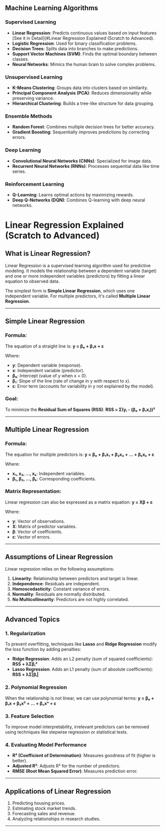 ## Machine Learning Algorithms

### **Supervised Learning**
- **Linear Regression**: Predicts continuous values based on input features [See it in Detail](#Linear Regression Explained (Scratch to Advanced).
- **Logistic Regression**: Used for binary classification problems.
- **Decision Trees**: Splits data into branches to make predictions.
- **Support Vector Machines (SVM)**: Finds the optimal boundary between classes.
- **Neural Networks**: Mimics the human brain to solve complex problems.

### **Unsupervised Learning**
- **K-Means Clustering**: Groups data into clusters based on similarity.
- **Principal Component Analysis (PCA)**: Reduces dimensionality while preserving variance.
- **Hierarchical Clustering**: Builds a tree-like structure for data grouping.

### **Ensemble Methods**
- **Random Forest**: Combines multiple decision trees for better accuracy.
- **Gradient Boosting**: Sequentially improves predictions by correcting errors.

### **Deep Learning**
- **Convolutional Neural Networks (CNNs)**: Specialized for image data.
- **Recurrent Neural Networks (RNNs)**: Processes sequential data like time series.

### **Reinforcement Learning**
- **Q-Learning**: Learns optimal actions by maximizing rewards.
- **Deep Q-Networks (DQN)**: Combines Q-learning with deep neural networks.


# Linear Regression Explained (Scratch to Advanced)

## What is Linear Regression?
Linear Regression is a supervised learning algorithm used for predictive modeling. It models the relationship between a dependent variable (target) and one or more independent variables (predictors) by fitting a linear equation to observed data.

The simplest form is **Simple Linear Regression**, which uses one independent variable. For multiple predictors, it's called **Multiple Linear Regression**.

---

## Simple Linear Regression

### Formula:
The equation of a straight line is:
**y = β₀ + β₁x + ε**

Where:
- **y**: Dependent variable (response).
- **x**: Independent variable (predictor).
- **β₀**: Intercept (value of y when x = 0).
- **β₁**: Slope of the line (rate of change in y with respect to x).
- **ε**: Error term (accounts for variability in y not explained by the model).

### Goal:
To minimize the **Residual Sum of Squares (RSS)**:
**RSS = Σ(yᵢ - (β₀ + β₁xᵢ))²**

---

## Multiple Linear Regression

### Formula:
The equation for multiple predictors is:
**y = β₀ + β₁x₁ + β₂x₂ + ... + βₖxₖ + ε**

Where:
- **x₁, x₂, ..., xₖ**: Independent variables.
- **β₁, β₂, ..., βₖ**: Corresponding coefficients.

### Matrix Representation:
Linear regression can also be expressed as a matrix equation:
**y = Xβ + ε**

Where:
- **y**: Vector of observations.
- **X**: Matrix of predictor variables.
- **β**: Vector of coefficients.
- **ε**: Vector of errors.

---

## Assumptions of Linear Regression
Linear regression relies on the following assumptions:
1. **Linearity**: Relationship between predictors and target is linear.
2. **Independence**: Residuals are independent.
3. **Homoscedasticity**: Constant variance of errors.
4. **Normality**: Residuals are normally distributed.
5. **No Multicollinearity**: Predictors are not highly correlated.

---

## Advanced Topics

### 1. **Regularization**
To prevent overfitting, techniques like **Lasso** and **Ridge Regression** modify the loss function by adding penalties:
- **Ridge Regression**: Adds an L2 penalty (sum of squared coefficients):
  **RSS + λΣβᵢ²**
- **Lasso Regression**: Adds an L1 penalty (sum of absolute coefficients):
  **RSS + λΣ|βᵢ|**

### 2. **Polynomial Regression**
When the relationship is not linear, we can use polynomial terms:
**y = β₀ + β₁x + β₂x² + ... + βₙxⁿ + ε**

### 3. **Feature Selection**
To improve model interpretability, irrelevant predictors can be removed using techniques like stepwise regression or statistical tests.

### 4. **Evaluating Model Performance**
- **R² (Coefficient of Determination)**: Measures goodness of fit (higher is better).
- **Adjusted R²**: Adjusts R² for the number of predictors.
- **RMSE (Root Mean Squared Error)**: Measures prediction error.

---

## Applications of Linear Regression
1. Predicting housing prices.
2. Estimating stock market trends.
3. Forecasting sales and revenue.
4. Analyzing relationships in research studies.

---
